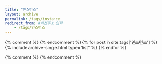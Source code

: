 ```yaml
---
title: "인스턴스"
layout: archive
permalink: /tags/instance
redirect_from: #이전주소 입력
    - /tags/인스턴스
---
```


{% comment %}
{% endcomment %}
{% for post in site.tags['인스턴스'] %}
  {% include archive-single.html type="list" %}
{% endfor %}

{% comment %}
{% endcomment %}
